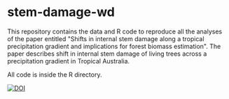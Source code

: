 # stem-damage-wd
This repository contains the data and R code to reproduce all the  analyses of the paper entitled "Shifts in internal stem damage along a tropical precipitation gradient and implications for forest biomass estimation". The paper describes shift in internal stem damage of living trees across a precipitation gradient in Tropical Australia. 

All code is inside the R directory. 

[![DOI](https://zenodo.org/badge/498575971.svg)](https://zenodo.org/doi/10.5281/zenodo.6804780)
